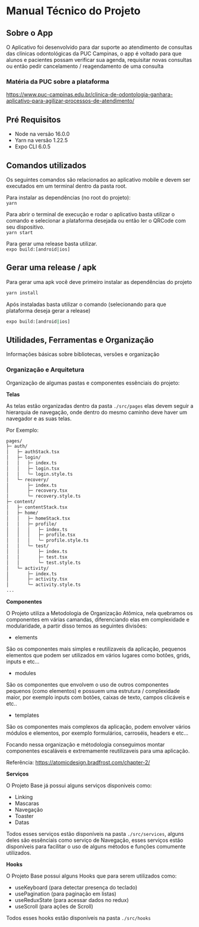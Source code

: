 # Manual Técnico do Projeto

## Sobre o App

O Aplicativo foi desenvolvido para dar suporte ao atendimento de consultas das clínicas odontológicas da PUC Campinas, o app é voltado para que alunos e pacientes possam verificar sua agenda, requisitar novas consultas ou então pedir cancelamento / reagendamento de uma consulta

### Matéria da PUC sobre a plataforma

https://www.puc-campinas.edu.br/clinica-de-odontologia-ganhara-aplicativo-para-agilizar-processos-de-atendimento/

## Pré Requisitos

- Node na versão 16.0.0
- Yarn na versão 1.22.5
- Expo CLI 6.0.5

## Comandos utilizados

Os seguintes comandos são relacionados ao aplicativo mobile e devem ser executados em um terminal dentro da pasta root.

Para instalar as dependências (no root do projeto):<br>
`yarn`

Para abrir o terminal de execução e rodar o aplicativo basta utilizar o comando e selecionar a plataforma desejada ou então ler o QRCode com seu dispositivo.<br>
`yarn start`

Para gerar uma release basta utilizar.<br>
`expo build:[android|ios]`

## Gerar uma release / apk

Para gerar uma apk você deve primeiro instalar as dependências do projeto

```sh
yarn install
```

Após instaladas basta utilizar o comando (selecionando para que plataforma deseja gerar a release)

```sh
expo build:[android|ios]
```

## Utilidades, Ferramentas e Organização

Informações básicas sobre bibliotecas, versões e organização

### Organização e Arquitetura

Organização de algumas pastas e componentes essênciais do projeto:

**Telas**

As telas estão organizadas dentro da pasta `./src/pages` elas devem seguir a hierarquia de navegação, onde dentro do mesmo caminho deve haver um navegador e as suas telas.

Por Exemplo:

```bash
pages/
├─ auth/
│   ├─ authStack.tsx
│   ├─ login/
│   │   ├─ index.ts
│   │   ├─ login.tsx
│   │   └─ login.style.ts
│   └─ recovery/
│       ├─ index.ts
│       ├─ recovery.tsx
│       └─ recovery.style.ts
├─ content/
│   ├─ contentStack.tsx
│   ├─ home/
│   │   ├─ homeStack.tsx
│   │   ├─ profile/
│   │   │   ├─ index.ts
│   │   │   ├─ profile.tsx
│   │   │   └─ profile.style.ts
│   │   └─ test/
│   │       ├─ index.ts
│   │       ├─ test.tsx
│   │       └─ test.style.ts
│   └─ activity/
│       ├─ index.ts
│       ├─ activity.tsx
│       └─ activity.style.ts
...
```

**Componentes**

O Projeto utiliza a Metodologia de Organização Atômica, nela quebramos os componentes em várias camandas, diferenciando elas em complexidade e modularidade, a partir disso temos as seguintes divisões:

- elements

São os componentes mais simples e reutilizaveis da aplicação, pequenos elementos que podem ser utilizados em vários lugares como botões, grids, inputs e etc...

- modules

São os componentes que envolvem o uso de outros componentes pequenos (como elementos) e possuem uma estrutura / complexidade maior, por exemplo inputs com botões, caixas de texto, campos clicáveis e etc..

- templates

São os componentes mais complexos da aplicação, podem envolver vários módulos e elementos, por exemplo formulários, carroséis, headers e etc...

Focando nessa organização e métodologia conseguimos montar componentes escaláveis e extremamente reutilizaveis para uma aplicação.

Referência: https://atomicdesign.bradfrost.com/chapter-2/

**Serviços**

O Projeto Base já possui alguns serviços disponiveis como:

- Linking
- Mascaras
- Navegação
- Toaster
- Datas

Todos esses serviços estão disponíveis na pasta `./src/services`, alguns deles são essênciais como serviço de Navegação, esses serviços estão disponíveis para facilitar o uso de alguns métodos e funções comumente utilizados.

**Hooks**

O Projeto Base possui alguns Hooks que para serem utilizados como:

- useKeyboard (para detectar presença do teclado)
- usePagination (para paginação em listas)
- useReduxState (para acessar dados no redux)
- useScroll (para ações de Scroll)

Todos esses hooks estão disponíveis na pasta `./src/hooks`
